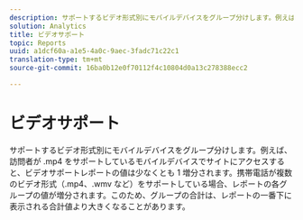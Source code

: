 ```yaml
---
description: サポートするビデオ形式別にモバイルデバイスをグループ分けします。例えば、訪問者が .mp4 をサポートしているモバイルデバイスでサイトにアクセスすると、ビデオサポートレポートの値は少なくとも 1 増分されます。携帯電話が複数のビデオ形式（.mp4、.wmv など）をサポートしている場合、レポートの各グループの値が増分されます。このため、グループの合計は、レポートの一番下に表示される合計値より大きくなることがあります。
solution: Analytics
title: ビデオサポート
topic: Reports
uuid: a1dcf60a-a1e5-4a0c-9aec-3fadc71c22c1
translation-type: tm+mt
source-git-commit: 16ba0b12e0f70112f4c10804d0a13c278388ecc2

---
```



# ビデオサポート

サポートするビデオ形式別にモバイルデバイスをグループ分けします。例えば、訪問者が .mp4 をサポートしているモバイルデバイスでサイトにアクセスすると、ビデオサポートレポートの値は少なくとも 1 増分されます。携帯電話が複数のビデオ形式（.mp4、.wmv など）をサポートしている場合、レポートの各グループの値が増分されます。このため、グループの合計は、レポートの一番下に表示される合計値より大きくなることがあります。


